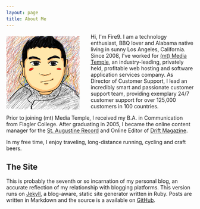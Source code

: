 ```yaml
---
layout: page
title: About Me
---
```


<img src="/images/fire9.jpg" align="left" style="margin-right:30px; margin-top:7px;">Hi, I'm Fire9. I am a technology enthusiast, BBQ lover and Alabama native living in sunny Los Angeles, California. Since 2008, I've worked for [(mt) Media Temple](http://mediatemple.net/ "(mt) Media Temple"), an industry-leading, privately held, profitable web hosting and software application services company. As Director of Customer Support, I lead an incredibly smart and passionate customer support team, providing exemplary 24/7 customer support for over 125,000 customers in 100 countries.

Prior to joining (mt) Media Temple, I received my B.A. in Communication from Flagler College. After graduating in 2005, I became the online content manager for the [St. Augustine Record](http://staugustine.com/ "The St. Augustine Record") and Online Editor of [Drift Magazine](http://surfthedrift.com/ "Drift Magazine").

In my free time, I enjoy traveling, long-distance running, cycling and craft beers.

<h2>The Site</h2>

This is probably the seventh or so incarnation of my personal blog, an accurate reflection of my relationship with blogging platforms. This version runs on [Jekyll](https://github.com/mojombo/jekyll "Jekyll"), a blog-aware, static site generator written in Ruby. Posts are written in Markdown and the source is a available on [GitHub](https://github.com/fire9/fire9.github.com "GitHub").
